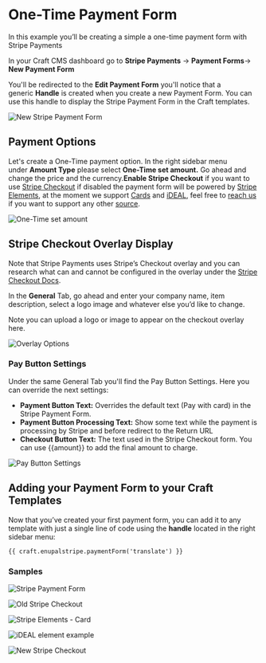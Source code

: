 # One-Time Payment Form
In this example you’ll be creating a simple a one-time payment form with Stripe Payments

In your Craft CMS dashboard go to **Stripe Payments** → **Payment Forms**→ **New Payment Form**

You'll be redirected to the **Edit Payment Form** you'll notice that a generic **Handle** is created when you create a new Payment Form. You can use this handle to display the Stripe Payment Form in the Craft templates.

![New Stripe Payment Form](https://enupal.com/assets/docs/_lightboxdocs/01-stripe-payments.png)

## Payment Options

Let's create a One-Time payment option. In the right sidebar menu under **Amount Type** please select **One-Time set amount.** Go ahead and change the price and the currency.**Enable Stripe Checkout** if you want to use [Stripe Checkout](https://stripe.com/checkout) if disabled the payment form will be powered by [Stripe Elements](https://stripe.com/elements), at the moment we support [Cards](https://stripe.com/docs/sources/cards) and [iDEAL](https://stripe.com/docs/sources/ideal), feel free to [reach us](https://enupal.com/contact-us#entry:29:url) if you want to support any other [source](https://stripe.com/docs/sources).

![One-Time set amount](https://enupal.com/assets/docs/_lightboxdocs/30-stripe-payments.png)

## Stripe Checkout Overlay Display

Note that Stripe Payments uses Stripe’s Checkout overlay and you can research what can and cannot be configured in the overlay under the [Stripe Checkout Docs](https://stripe.com/docs/checkout).

In the **General** Tab, go ahead and enter your company name, item description, select a logo image and whatever else you’d like to change.

Note you can upload a logo or image to appear on the checkout overlay here.

![Overlay Options](https://enupal.com/assets/docs/_lightboxdocs/31-stripe-payments.png)

### Pay Button Settings

Under the same General Tab you'll find the Pay Button Settings. Here you can override the next settings:

*   **Payment Button Text:** Overrides the default text (Pay with card) in the Stripe Payment Form.
*   **Payment Button Processing Text:** Show some text while the payment is processing by Stripe and before redirect to the Return URL
*   **Checkout Button Text:** The text used in the Stripe Checkout form. You can use {{amount}} to add the final amount to charge.

![Pay Button Settings](https://enupal.com/assets/docs/_lightboxdocs/32-stripe-payments.png)

## Adding your Payment Form to your Craft Templates

Now that you’ve created your first payment form, you can add it to any template with just a single line of code using the **handle** located in the right sidebar menu:

```twig
{{ craft.enupalstripe.paymentForm('translate') }}
```

### Samples
![Stripe Payment Form](https://enupal.com/assets/docs/08-stripe-payments.png)

![Old Stripe Checkout](https://enupal.com/assets/docs/09-stripe-payments.png)

![Stripe Elements - Card](https://enupal.com/assets/docs/41-stripe-payments.png)

![iDEAL element example](https://enupal.com/assets/docs/40-stripe-payments.png)

![New Stripe Checkout](https://enupal.com/assets/docs/stripe-payments-new-checkout.png)